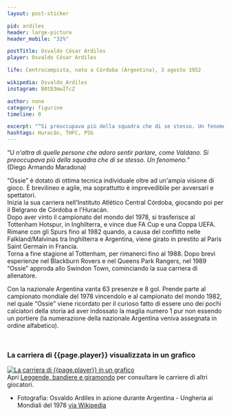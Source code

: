 ```yaml
---
layout: post-sticker

pid: ardiles
header: large-picture
header_mobile: "32%"

postTitle: Osvaldo César Ardiles
player: Osvaldo César Ardiles

life: Centrocampista, nato a Córdoba (Argentina), 3 agosto 1952

wikipedia: Osvaldo_Ardiles
instagram: B0tD3mwIfcZ

author: none
category: figurine
timeline: 0

excerpt: "“Si preoccupava più della squadra che di se stesso. Un fenomeno.” (Diego Armando Maradona)"
hashtags: Huracán, THFC, PSG
---
```

“U _n'altra di quelle persone che adoro sentir parlare, come Valdano. Si preoccupava più della squadra che di se stesso. Un fenomeno._”  
(Diego Armando Maradona)

“Ossie” è dotato di ottima tecnica individuale oltre ad un'ampia visione di gioco. È brevilineo e agile, ma soprattutto è imprevedibile per avversari e spettatori.  
Inizia la sua carriera nell’Instituto Atlético Central Córdoba, giocando poi per il Belgrano de Córdoba e l'Huracán.  
Dopo aver vinto il campionato del mondo del 1978, si trasferisce al Tottenham Hotspur, in Inghilterra, e vince due FA Cup e una Coppa UEFA. Rimane con gli Spurs fino al 1982 quando, a causa del conflitto nelle Falkland/Malvinas tra Inghilterra e Argentina, viene girato in prestito al Paris Saint Germain in Francia.  
Torna a fine stagione al Tottenham, per rimanerci fino al 1988. Dopo brevi esperienze nel Blackburn Rovers e nel Queens Park Rangers, nel 1989 “Ossie” approda allo Swindon Town, cominciando la sua carriera di allenatore.

Con la nazionale Argentina vanta 63 presenze e 8 gol. Prende parte al campionato mondiale del 1978 vincendolo e al campionato del mondo 1982, nel quale “Ossie” viene ricordato per il curioso fatto di essere uno dei pochi calciatori della storia ad aver indossato la maglia numero 1 pur non essendo un portiere (la numerazione della nazionale Argentina veniva assegnata in ordine alfabetico).

<div style="margin-top: 50px;">
<h3>La carriera di {{page.player}} visualizzata in un grafico</h3>
<a href="/leggende-bandiere-e-giramondo" title="La carriera di {{page.player}} visualizzata in un grafico"><img class="responsive-img w100 border" src="{{site.baseurl}}/assets/pics/careers/{{page.pid}}.png" alt="La carriera di {{page.player}} in un grafico"/></a>
</div>
Apri <a href="/leggende-bandiere-e-giramondo" title="La carriera di {{page.player}} visualizzata in un grafico">Leggende, bandiere e giramondo</a> per consultare le carriere di altri giocatori.


<div class="post-disclaimer">
<ul>
  <li>Fotografia: Osvaldo Ardiles in azione durante Argentina - Ungheria ai Mondiali del 1978 <a href="https://commons.wikimedia.org/wiki/File:Ardiles_argentina_hungria.jpg">via Wikipedia</a></li>
</ul>
</div>

